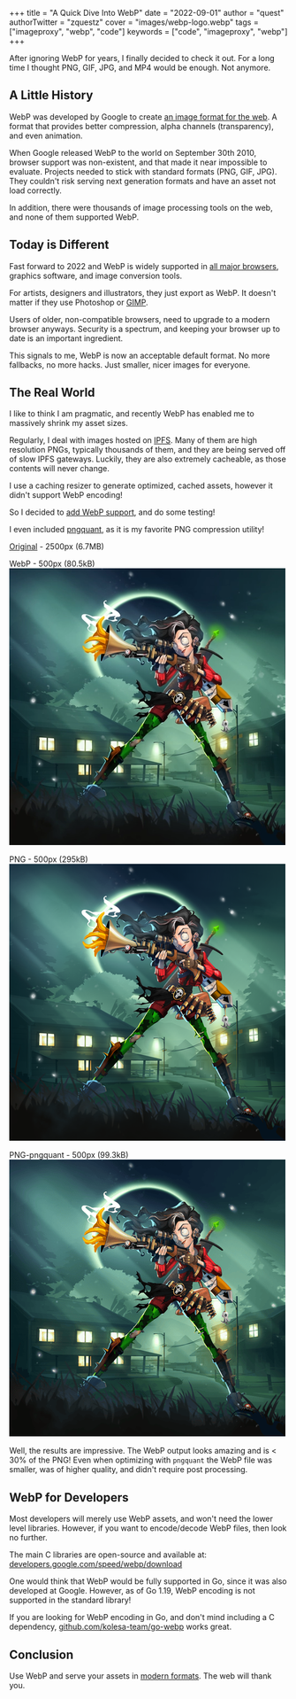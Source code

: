 +++
title = "A Quick Dive Into WebP"
date = "2022-09-01"
author = "quest"
authorTwitter = "zquestz"
cover = "images/webp-logo.webp"
tags = ["imageproxy", "webp", "code"]
keywords = ["code", "imageproxy", "webp"]
+++

After ignoring WebP for years, I finally decided to check it out. For a long time I thought PNG, GIF, JPG, and MP4 would be enough. Not anymore.

## A Little History

WebP was developed by Google to create [an image format for the web](https://developers.google.com/speed/webp/). A format that provides better compression, alpha channels (transparency), and even animation.

When Google released WebP to the world on September 30th 2010, browser support was non-existent, and that made it near impossible to evaluate. Projects needed to stick with standard formats (PNG, GIF, JPG). They couldn't risk serving next generation formats and have an asset not load correctly.

In addition, there were thousands of image processing tools on the web, and none of them supported WebP.

## Today is Different

Fast forward to 2022 and WebP is widely supported in [all major browsers](https://www.lambdatest.com/web-technologies/webp), graphics software, and image conversion tools.

For artists, designers and illustrators, they just export as WebP. It doesn't matter if they use Photoshop or [GIMP](https://www.gimp.org/).

Users of older, non-compatible browsers, need to upgrade to a modern browser anyways. Security is a spectrum, and keeping your browser up to date is an important ingredient.

This signals to me, WebP is now an acceptable default format. No more fallbacks, no more hacks. Just smaller, nicer images for everyone.

## The Real World

I like to think I am pragmatic, and recently WebP has enabled me to massively shrink my asset sizes.

Regularly, I deal with images hosted on [IPFS](https://ipfs.io). Many of them are high resolution PNGs, typically thousands of them, and they are being served off of slow IPFS gateways. Luckily, they are also extremely cacheable, as those contents will never change.

I use a caching resizer to generate optimized, cached assets, however it didn't support WebP encoding!

So I decided to [add WebP support](https://github.com/zquestz/imageproxy), and do some testing!

I even included [pngquant](https://pngquant.org/), as it is my favorite PNG compression utility!

[Original](https://clementinesnightmare.mypinata.cloud/ipfs/QmSCpGdCSo5iDXDdGcJRWA9kcB22MdBo1xwnoMpx1nj937/1169.png) - 2500px (6.7MB)

WebP - 500px (80.5kB)
![WebP](images/1169.webp)

PNG - 500px (295kB)
![PNG](images/1169.png)

PNG-pngquant - 500px (99.3kB)
![PNG](images/1169-pngquant.png)

Well, the results are impressive. The WebP output looks amazing and is < 30% of the PNG! Even when optimizing with `pngquant` the WebP file was smaller, was of higher quality, and didn't require post processing.

## WebP for Developers

Most developers will merely use WebP assets, and won't need the lower level libraries. However, if you want to encode/decode WebP files, then look no further.

The main C libraries are open-source and available at: [developers.google.com/speed/webp/download](https://developers.google.com/speed/webp/download)

One would think that WebP would be fully supported in Go, since it was also developed at Google. However, as of Go 1.19, WebP encoding is not supported in the standard library!

If you are looking for WebP encoding in Go, and don't mind including a C dependency, [github.com/kolesa-team/go-webp](https://github.com/kolesa-team/go-webp) works great.

## Conclusion

Use WebP and serve your assets in [modern formats](https://web.dev/uses-webp-images/). The web will thank you.

